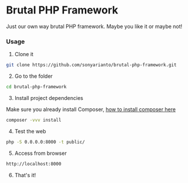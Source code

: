 # Brutal PHP Framework
Just our own way brutal PHP framework. Maybe you like it or maybe not!

### Usage
1. Clone it

```bash
git clone https://github.com/sonyarianto/brutal-php-framework.git
```

2. Go to the folder

```bash
cd brutal-php-framework
```

3. Install project dependencies

Make sure you already install Composer, [how to install composer here](https://getcomposer.org/download/)

```bash
composer -vvv install 
```

4. Test the web

```bash
php -S 0.0.0.0:8000 -t public/
```

5. Access from browser

```bash
http://localhost:8000
```

6. That's it!

